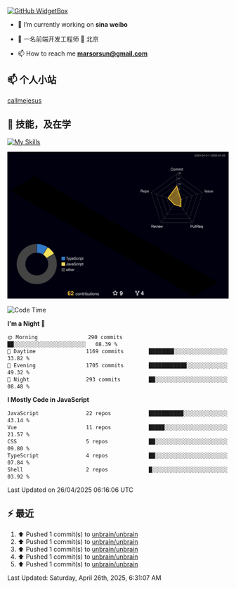 [![GitHub WidgetBox](https://github-widgetbox.vercel.app/api/profile?username=unbrain&data=followers,repositories,stars,commits)](https://github.com/unbrain/github-widgetbox)

- 🔭 I’m currently working on **sina weibo**

- 🌱 一名前端开发工程师 📍 北京

- 📫 How to reach me **marsorsun@gmail.com**

## 📫  个人小站

[callmejesus](https://www.callmejesus.xyz/)


## 🚀 技能，及在学

[![My Skills](https://skillicons.dev/icons?i=vite,rollup,vscode,vue,javascript,react,nodejs,java,python,php)](https://github.com/unbrain)


![rainbow gif](https://raw.githubusercontent.com/unbrain/unbrain/main/profile-3d-contrib/profile-night-rainbow.svg)


<!-- ## 🐍 它正在吃掉我的小绿点

![snake gif](https://raw.githubusercontent.com/unbrain/unbrain/77e198e28fb66a14643e4e58f5b713c0cc565cfd/github-contribution-grid-snake-dark.svg) -->

<!--START_SECTION:waka-->
![Code Time](http://img.shields.io/badge/Code%20Time-3%2C981%20hrs%2057%20mins-blue)

**I'm a Night 🦉** 

```text
🌞 Morning                290 commits         ██░░░░░░░░░░░░░░░░░░░░░░░   08.39 % 
🌆 Daytime                1169 commits        ████████░░░░░░░░░░░░░░░░░   33.82 % 
🌃 Evening                1705 commits        ████████████░░░░░░░░░░░░░   49.32 % 
🌙 Night                  293 commits         ██░░░░░░░░░░░░░░░░░░░░░░░   08.48 % 
```


**I Mostly Code in JavaScript** 

```text
JavaScript               22 repos            ███████████░░░░░░░░░░░░░░   43.14 % 
Vue                      11 repos            █████░░░░░░░░░░░░░░░░░░░░   21.57 % 
CSS                      5 repos             ██░░░░░░░░░░░░░░░░░░░░░░░   09.80 % 
TypeScript               4 repos             ██░░░░░░░░░░░░░░░░░░░░░░░   07.84 % 
Shell                    2 repos             █░░░░░░░░░░░░░░░░░░░░░░░░   03.92 % 
```




 Last Updated on 26/04/2025 06:16:06 UTC
<!--END_SECTION:waka-->


## ⚡ 最近
<!--RECENT_ACTIVITY:start-->
1. ⬆️ Pushed 1 commit(s) to [unbrain/unbrain](https://github.com/unbrain/unbrain)<br>
2. ⬆️ Pushed 1 commit(s) to [unbrain/unbrain](https://github.com/unbrain/unbrain)<br>
3. ⬆️ Pushed 1 commit(s) to [unbrain/unbrain](https://github.com/unbrain/unbrain)<br>
4. ⬆️ Pushed 1 commit(s) to [unbrain/unbrain](https://github.com/unbrain/unbrain)<br>
5. ⬆️ Pushed 1 commit(s) to [unbrain/unbrain](https://github.com/unbrain/unbrain)<br>
<!--RECENT_ACTIVITY:end-->

<!--RECENT_ACTIVITY:last_update-->
Last Updated: Saturday, April 26th, 2025, 6:31:07 AM
<!--RECENT_ACTIVITY:last_update_end-->


